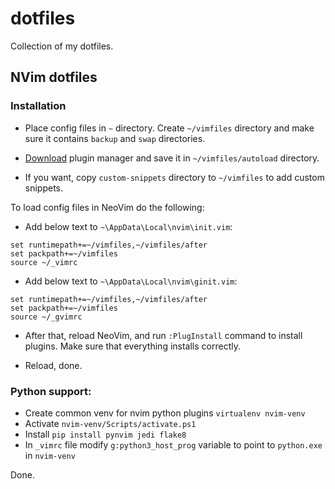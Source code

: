 # dotfiles

Collection of my dotfiles.

## NVim dotfiles

### Installation
- Place config files in `~` directory.
Create `~/vimfiles` directory and make sure it contains
`backup` and `swap` directories.

- [Download](https://github.com/junegunn/vim-plug/blob/master/plug.vim)
plugin manager and save it in `~/vimfiles/autoload` directory.

- If you want, copy `custom-snippets` directory to `~/vimfiles`
to add custom snippets.

To load config files in NeoVim do the following:
- Add below text to `~\AppData\Local\nvim\init.vim`:
```vim
set runtimepath+=~/vimfiles,~/vimfiles/after
set packpath+=~/vimfiles
source ~/_vimrc
```
- Add below text to `~\AppData\Local\nvim\ginit.vim`:
```vim
set runtimepath+=~/vimfiles,~/vimfiles/after
set packpath+=~/vimfiles
source ~/_gvimrc
```

- After that, reload NeoVim, and run `:PlugInstall` command to install plugins.
Make sure that everything installs correctly.

- Reload, done.

### Python support:
- Create common venv for nvim python plugins `virtualenv nvim-venv`
- Activate `nvim-venv/Scripts/activate.ps1`
- Install `pip install pynvim jedi flake8`
- In `_vimrc` file modify `g:python3_host_prog` variable to point to `python.exe` in `nvim-venv`

Done.
